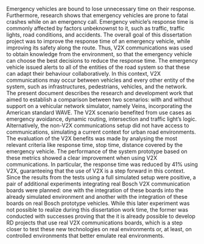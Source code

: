 Emergency vehicles are bound to lose unnecessary time on their response. Furthermore,
research shows that emergency vehicles are prone to fatal crashes while on an emergency
call. Emergency vehicle’s response time is commonly affected by factors unbeknownst to it,
such as traffic, traffic lights, road conditions, and accidents.
The overall goal of this dissertation project was to improve the response time of an emergency
vehicle, while improving its safety along the route. Thus, V2X communications was
used to obtain knowledge from the environment, so that the emergency vehicle can choose
the best decisions to reduce the response time. The emergency vehicle issued alerts to all
of the entities of the road system so that these can adapt their behaviour collaboratively. In
this context, V2X communications may occur between vehicles and every other entity of the
system, such as infrastructures, pedestrians, vehicles, and the network.
The present document describes the research and development work that aimed to establish
a comparison between two scenarios: with and without support on a vehicular network
simulator, namely Veins, incorporating the American standard WAVE. The V2X scenario
benefited from use cases as emergency avoidance, dynamic routing, intersection and traffic
light’s logic. Alternatively, the non-V2X communications setup did not have access to communications,
simulating a current context for urban road environments. The evaluation of
the V2X benefits was made by analysing the most relevant criteria like response time, stop
time, distance covered by the emergency vehicle.
The performance of the system prototype based on these metrics showed a clear improvement
when using V2X communications. In particular, the response time was reduced by
41% using V2X, guaranteeing that the use of V2X is a step forward in this context. Since
the results from the tests using a full simulated setup were positive, a pair of additional
experiments integrating real Bosch V2X communication boards were planned: one with the
integration of these boards into the already simulated environment and another with the integration
of these boards on real Bosch prototype vehicles. While this later experiment was
not possible to realize during this dissertation work time, the former was conducted with
successes proving that the it is already possible to develop RD projects that use real V2X
communications boards, which is a step closer to test these new technologies on real environments
or, at least, on controlled environments that better emulate real environments.
